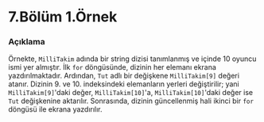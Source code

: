 # 7.Bölüm 1.Örnek

### Açıklama

Örnekte, `MilliTakim` adında bir string dizisi tanımlanmış ve içinde 10 oyuncu ismi yer almıştır. İlk `for` döngüsünde, dizinin her elemanı ekrana yazdırılmaktadır. Ardından, `Tut` adlı bir değişkene `MilliTakim[9]` değeri atanır. Dizinin 9. ve 10. indeksindeki elemanların yerleri değiştirilir; yani `MilliTakim[9]`'daki değer, `MilliTakim[10]`'a, `MilliTakim[10]`'daki değer ise `Tut` değişkenine aktarılır. Sonrasında, dizinin güncellenmiş hali ikinci bir `for` döngüsü ile ekrana yazdırılır.